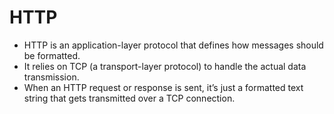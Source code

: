 # HTTP 

- HTTP is an application-layer protocol that defines how messages should be formatted.
- It relies on TCP (a transport-layer protocol) to handle the actual data transmission.
- When an HTTP request or response is sent, it’s just a formatted text string that gets transmitted over a TCP connection.